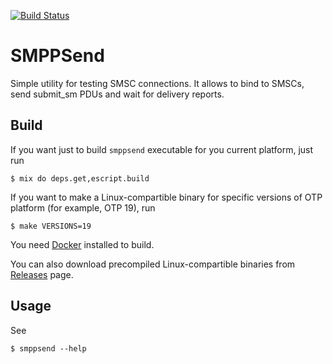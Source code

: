 [![Build Status](https://travis-ci.org/savonarola/smppsend.svg?branch=master)](https://travis-ci.org/savonarola/smppsend)

# SMPPSend

Simple utility for testing SMSC connections. It allows to bind to SMSCs, send submit_sm PDUs and wait for delivery reports.

## Build

If you want just to build `smppsend` executable for you current platform, just run

    $ mix do deps.get,escript.build

If you want to make a Linux-compartible binary for specific versions of OTP platform
(for example, OTP 19), run

    $ make VERSIONS=19

You need [Docker](https://www.docker.com/) installed to build.

You can also download precompiled Linux-compartible binaries from [Releases](https://github.com/savonarola/smppsend/releases) page.

## Usage

See

    $ smppsend --help
